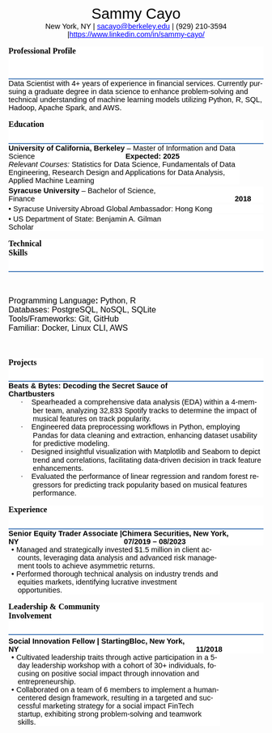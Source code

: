 <html>

<head>
<meta http-equiv=Content-Type content="text/html; charset=utf-8">
<meta name=Generator content="Microsoft Word 15 (filtered)">
<style>
<!--
 /* Font Definitions */
 @font-face
	{font-family:Wingdings;
	panose-1:5 0 0 0 0 0 0 0 0 0;}
@font-face
	{font-family:"MS Mincho";
	panose-1:2 2 6 9 4 2 5 8 3 4;}
@font-face
	{font-family:"Cambria Math";
	panose-1:2 4 5 3 5 4 6 3 2 4;}
@font-face
	{font-family:Calibri;
	panose-1:2 15 5 2 2 2 4 3 2 4;}
@font-face
	{font-family:Tahoma;
	panose-1:2 11 6 4 3 5 4 4 2 4;}
@font-face
	{font-family:Cambria;
	panose-1:2 4 5 3 5 4 6 3 2 4;}
@font-face
	{font-family:"\@MS Mincho";
	panose-1:2 2 6 9 4 2 5 8 3 4;}
 /* Style Definitions */
 p.MsoNormal, li.MsoNormal, div.MsoNormal
	{margin:0in;
	font-size:12.0pt;
	font-family:"Calibri",sans-serif;}
a:link, span.MsoHyperlink
	{color:blue;
	text-decoration:underline;}
p
	{margin-right:0in;
	margin-left:0in;
	font-size:12.0pt;
	font-family:"Times New Roman",serif;}
p.MsoListParagraph, li.MsoListParagraph, div.MsoListParagraph
	{margin-top:0in;
	margin-right:0in;
	margin-bottom:0in;
	margin-left:.5in;
	font-size:12.0pt;
	font-family:"Calibri",sans-serif;}
p.MsoListParagraphCxSpFirst, li.MsoListParagraphCxSpFirst, div.MsoListParagraphCxSpFirst
	{margin-top:0in;
	margin-right:0in;
	margin-bottom:0in;
	margin-left:.5in;
	font-size:12.0pt;
	font-family:"Calibri",sans-serif;}
p.MsoListParagraphCxSpMiddle, li.MsoListParagraphCxSpMiddle, div.MsoListParagraphCxSpMiddle
	{margin-top:0in;
	margin-right:0in;
	margin-bottom:0in;
	margin-left:.5in;
	font-size:12.0pt;
	font-family:"Calibri",sans-serif;}
p.MsoListParagraphCxSpLast, li.MsoListParagraphCxSpLast, div.MsoListParagraphCxSpLast
	{margin-top:0in;
	margin-right:0in;
	margin-bottom:0in;
	margin-left:.5in;
	font-size:12.0pt;
	font-family:"Calibri",sans-serif;}
.MsoChpDefault
	{font-size:11.0pt;
	font-family:"Calibri",sans-serif;}
.MsoPapDefault
	{margin-bottom:10.0pt;
	line-height:115%;}
@page WordSection1
	{size:8.5in 11.0in;
	margin:.5in .5in .5in .5in;}
div.WordSection1
	{page:WordSection1;}
@page WordSection2
	{size:8.5in 11.0in;
	margin:.5in .5in .5in .5in;}
div.WordSection2
	{page:WordSection2;}
@page WordSection3
	{size:8.5in 11.0in;
	margin:.5in .5in .5in .5in;}
div.WordSection3
	{page:WordSection3;}
 /* List Definitions */
 ol
	{margin-bottom:0in;}
ul
	{margin-bottom:0in;}
-->
</style>

</head>

<body lang=EN-US link=blue vlink=purple style='word-wrap:break-word'>

<div class=WordSection1>

<p align=center style='text-align:center'><span style='font-size:22.0pt;
font-family:"Calibri",sans-serif;color:black'>Sammy Cayo<br>
</span><span style='font-size:11.0pt;font-family:"Calibri",sans-serif;
color:black'>New York, NY | </span><a href="mailto:sacayo@berkeley.edu"><span
style='font-size:11.0pt;font-family:"Calibri",sans-serif'>sacayo@berkeley.edu</span></a><span
style='font-size:11.0pt;font-family:"Calibri",sans-serif;color:black'> |<b> </b>(929)
210-3594 |</span><a href="https://www.linkedin.com/in/sammy-cayo/"><span
style='font-size:11.0pt;font-family:"Calibri",sans-serif'>https://www.linkedin.com/in/sammy-cayo/</span></a></p>

<div style='border:none;border-bottom:solid #4F81BD 1.5pt;padding:0in 0in 1.0pt 0in;
background:white'>

<p class=MsoNormal style='margin-bottom:6.0pt;background:white;vertical-align:
baseline;border:none;padding:0in'><b><span style='font-family:"Cambria",serif;
color:black;border:none windowtext 1.0pt;padding:0in'>Professional Profile                                                                                                                                                </span></b></p>

</div>

<p class=MsoNormal><span style='font-size:11.0pt;color:black;border:none windowtext 1.0pt;
padding:0in'>Data Scientist with 4+ years of experience in financial services.
Currently pursuing a graduate degree in data science to enhance problem-solving
and technical understanding of machine learning models utilizing Python, R, SQL,
Hadoop, Apache Spark, and AWS.</span></p>

<div style='border:none;border-bottom:solid #4F81BD 1.5pt;padding:0in 0in 1.0pt 0in;
background:white'>

<p class=MsoNormal style='margin-top:12.0pt;margin-right:0in;margin-bottom:
6.0pt;margin-left:0in;background:white;vertical-align:baseline;border:none;
padding:0in'><b><span style='font-family:"Cambria",serif;color:black;
border:none windowtext 1.0pt;padding:0in'>Education                                                                                                                                                                 </span></b></p>

</div>

<p class=MsoNormal style='margin-right:.5in;background:white;vertical-align:
baseline'><b><span style='font-size:11.0pt;color:black;border:none windowtext 1.0pt;
padding:0in'>University of California, Berkeley </span></b><span
style='font-size:11.0pt;color:black;border:none windowtext 1.0pt;padding:0in'>–
Master of Information and Data Science <b>                                           Expected:
2025 </b></span><span style='font-size:11.0pt;color:black'><br>
<i><span style='border:none windowtext 1.0pt;padding:0in'>Relevant Courses:</span></i><b><span
style='border:none windowtext 1.0pt;padding:0in'>&nbsp;</span></b></span><span
style='font-size:11.0pt;color:black'>Statistics for Data Science, Fundamentals of
Data Engineering, Research Design and Applications for Data Analysis, Applied
Machine Learning</span></p>

<p class=MsoNormal style='margin-top:3.0pt;background:white;vertical-align:
baseline'><b><span style='font-size:11.0pt;color:black;border:none windowtext 1.0pt;
padding:0in'>Syracuse University</span></b><span style='font-size:11.0pt;
color:black;border:none windowtext 1.0pt;padding:0in'> – Bachelor of Science, Finance                                                                                                 <b>2018</b></span></p>

<p class=MsoNormal style='margin-top:3.0pt;background:white;vertical-align:
baseline'><span style='font-size:11.0pt;color:black;border:none windowtext 1.0pt;
padding:0in'>• Syracuse University Abroad Global Ambassador: Hong Kong</span></p>

<p class=MsoNormal style='margin-top:3.0pt;background:white;vertical-align:
baseline'><span style='font-size:11.0pt;color:black;border:none windowtext 1.0pt;
padding:0in'>• US Department of State: Benjamin A. Gilman Scholar</span><b><span
style='font-size:11.0pt;color:black;border:none windowtext 1.0pt;padding:0in'>                                                                                                   </span></b></p>

<div style='border:none;border-bottom:solid #4F81BD 1.5pt;padding:0in 0in 1.0pt 0in;
background:white'>

<p class=MsoNormal style='margin-top:12.0pt;margin-right:0in;margin-bottom:
6.0pt;margin-left:0in;background:white;vertical-align:baseline;border:none;
padding:0in'><b><span style='font-family:"Cambria",serif;color:black;
border:none windowtext 1.0pt;padding:0in'>Technical Skills                                                                                                                                                       </span></b></p>

</div>

</div>

<span style='font-size:11.0pt;font-family:"Calibri",sans-serif;color:black;
border:none windowtext 1.0pt;padding:0in'><br clear=all style='page-break-before:
auto'>
</span>

<div class=WordSection2>

<p class=MsoNormal><span style='color:black'>Programming Language<b>:</b>
Python, R </span></p>

<p class=MsoNormal><span style='color:black'>Databases: PostgreSQL, NoSQL,
SQLite</span></p>

<p class=MsoNormal><span style='color:black'>Tools/Frameworks: Git, GitHub</span></p>

<p class=MsoNormal><span style='color:black'>Familiar: Docker, Linux CLI, AWS</span></p>

</div>

<span style='font-size:12.0pt;font-family:"Calibri",sans-serif'><br clear=all
style='page-break-before:auto'>
</span>

<div class=WordSection3>

<div style='border:none;border-bottom:solid #4F81BD 1.5pt;padding:0in 0in 1.0pt 0in;
background:white'>

<p class=MsoNormal style='margin-top:12.0pt;margin-right:0in;margin-bottom:
6.0pt;margin-left:0in;background:white;vertical-align:baseline;border:none;
padding:0in'><b><span style='font-family:"Cambria",serif;color:black;
border:none windowtext 1.0pt;padding:0in'>Projects                                                                                                                                                                     </span></b></p>

</div>

<p class=MsoNormal style='background:white;vertical-align:baseline'><b><span
style='font-size:11.0pt;color:black;border:none windowtext 1.0pt;padding:0in'>Beats
&amp; Bytes: Decoding the Secret Sauce of Chartbusters                                                                                            </span></b></p>

<p class=MsoNormal style='margin-left:.5in;text-indent:-.25in;background:white;
vertical-align:baseline'><span style='font-size:11.0pt;font-family:Symbol;
color:black;border:none windowtext 1.0pt;padding:0in'>·<span style='font:7.0pt "Times New Roman"'>&nbsp;&nbsp;&nbsp;&nbsp;&nbsp;&nbsp;
</span></span><span style='font-size:11.0pt;color:black;border:none windowtext 1.0pt;
padding:0in'>Spearheaded a comprehensive data analysis (EDA) within a 4-member
team, analyzing 32,833 Spotify tracks to determine the impact of musical
features on track popularity.</span></p>

<p class=MsoNormal style='margin-left:.5in;text-indent:-.25in;background:white;
vertical-align:baseline'><span style='font-size:11.0pt;font-family:Symbol;
color:black;border:none windowtext 1.0pt;padding:0in'>·<span style='font:7.0pt "Times New Roman"'>&nbsp;&nbsp;&nbsp;&nbsp;&nbsp;&nbsp;
</span></span><span style='font-size:11.0pt;color:black;border:none windowtext 1.0pt;
padding:0in'>Engineered data preprocessing workflows in Python, employing
Pandas for data cleaning and extraction, enhancing dataset usability for
predictive modeling.</span></p>

<p class=MsoNormal style='margin-left:.5in;text-indent:-.25in;background:white;
vertical-align:baseline'><span style='font-size:11.0pt;font-family:Symbol;
color:black;border:none windowtext 1.0pt;padding:0in'>·<span style='font:7.0pt "Times New Roman"'>&nbsp;&nbsp;&nbsp;&nbsp;&nbsp;&nbsp;
</span></span><span style='font-size:11.0pt;color:black;border:none windowtext 1.0pt;
padding:0in'>Designed insightful visualization with Matplotlib and Seaborn to
depict trend and correlations, facilitating data-driven decision in track
feature enhancements.</span></p>

<p class=MsoNormal style='margin-left:.5in;text-indent:-.25in;background:white;
vertical-align:baseline'><span style='font-size:11.0pt;font-family:Symbol;
color:black;border:none windowtext 1.0pt;padding:0in'>·<span style='font:7.0pt "Times New Roman"'>&nbsp;&nbsp;&nbsp;&nbsp;&nbsp;&nbsp;
</span></span><span style='font-size:11.0pt;color:black;border:none windowtext 1.0pt;
padding:0in'>Evaluated the performance of linear regression and random forest
regressors for predicting track popularity based on musical features
performance.</span></p>

<div style='border:none;border-bottom:solid #4F81BD 1.5pt;padding:0in 0in 1.0pt 0in;
background:white'>

<p class=MsoNormal style='margin-top:12.0pt;margin-right:0in;margin-bottom:
6.0pt;margin-left:0in;background:white;vertical-align:baseline;border:none;
padding:0in'><b><span style='font-family:"Cambria",serif;color:black;
border:none windowtext 1.0pt;padding:0in'>Experience                                                                                                                                                               </span></b></p>

</div>

<p class=MsoNormal style='background:white;vertical-align:baseline'><b><span
style='font-size:11.0pt;color:black;border:none windowtext 1.0pt;padding:0in'>Senior
Equity Trader Associate</span></b><b><span style='font-size:11.0pt;color:black;
border:none windowtext 1.0pt;padding:0in'> |Chimera Securities, New York, NY                                                   07/2019
– 08/2023</span></b></p>

<p class=MsoListParagraphCxSpFirst style='margin-top:0in;margin-right:.9in;
margin-bottom:0in;margin-left:13.65pt;margin-bottom:.0001pt;text-indent:-9.35pt;
background:white;vertical-align:baseline'><span style='font-size:11.0pt;
color:black'>•<span style='font:7.0pt "Times New Roman"'>&nbsp; </span></span><span
style='font-size:11.0pt;color:black'>Managed and strategically invested $1.5
million in client accounts, leveraging data analysis and advanced risk
management tools to achieve asymmetric returns.</span></p>

<p class=MsoListParagraphCxSpLast style='margin-top:0in;margin-right:.9in;
margin-bottom:0in;margin-left:13.65pt;margin-bottom:.0001pt;text-indent:-9.35pt;
background:white;vertical-align:baseline'><span style='font-size:11.0pt;
color:black'>•<span style='font:7.0pt "Times New Roman"'>&nbsp; </span></span><span
style='font-size:11.0pt;color:black'>Performed thorough technical analysis on
industry trends and equities markets, identifying lucrative investment
opportunities.</span></p>

<div style='border:none;border-bottom:solid #4F81BD 1.5pt;padding:0in 0in 1.0pt 0in;
background:white'>

<p class=MsoNormal style='margin-top:12.0pt;margin-right:0in;margin-bottom:
6.0pt;margin-left:0in;background:white;vertical-align:baseline;border:none;
padding:0in'><b><span style='font-family:"Cambria",serif;color:black;
border:none windowtext 1.0pt;padding:0in'>Leadership &amp; Community
Involvement                                                                                                             </span></b></p>

</div>

<p class=MsoNormal style='margin-top:3.0pt;background:white;vertical-align:
baseline'><b><span style='font-size:11.0pt;color:black;border:none windowtext 1.0pt;
padding:0in'>Social Innovation Fellow |</span></b><b><span style='font-size:
11.0pt;color:black;border:none windowtext 1.0pt;padding:0in'> StartingBloc, New
York, NY                                                                                      11/2018</span></b></p>

<p class=MsoListParagraphCxSpFirst style='margin-top:0in;margin-right:.9in;
margin-bottom:0in;margin-left:13.65pt;margin-bottom:.0001pt;text-indent:-9.35pt;
background:white;vertical-align:baseline'><span style='font-size:11.0pt;
color:black'>•<span style='font:7.0pt "Times New Roman"'>&nbsp; </span></span><span
style='font-size:11.0pt;color:black'>Cultivated leadership traits through
active participation in a 5-day leadership workshop with a cohort of 30+
individuals, focusing on positive social impact through innovation and
entrepreneurship.</span></p>

<p class=MsoListParagraphCxSpLast style='margin-top:0in;margin-right:.9in;
margin-bottom:0in;margin-left:13.65pt;margin-bottom:.0001pt;text-indent:-9.35pt;
background:white;vertical-align:baseline'><span style='font-size:11.0pt;
color:black'>•<span style='font:7.0pt "Times New Roman"'>&nbsp; </span></span><span
style='font-size:11.0pt;color:black'>Collaborated on a team of 6 members to
implement a human-centered design framework, resulting in a targeted and
successful marketing strategy for a social impact FinTech startup, exhibiting
strong problem-solving and teamwork skills.</span><span style='font-size:11.0pt;
color:black;border:none windowtext 1.0pt;padding:0in'> </span></p>

</div>

</body>

</html>
